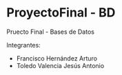# ProyectoFinal - BD
Pruecto Final - Bases de Datos

Integrantes:
- Francisco Hernández Arturo
- Toledo Valencia Jesús Antonio
